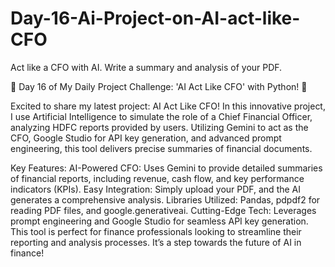 # Day-16-Ai-Project-on-AI-act-like-CFO
Act like a CFO with AI. Write a summary and analysis of your PDF.  

🚀 Day 16 of My Daily Project Challenge: 'AI Act Like CFO' with Python! 🚀

Excited to share my latest project: AI Act Like CFO! In this innovative project, I use Artificial Intelligence to simulate the role of a Chief Financial Officer, analyzing HDFC reports provided by users. Utilizing Gemini to act as the CFO, Google Studio for API key generation, and advanced prompt engineering, this tool delivers precise summaries of financial documents.

Key Features:
AI-Powered CFO: Uses Gemini to provide detailed summaries of financial reports, including revenue, cash flow, and key performance indicators (KPIs).
Easy Integration: Simply upload your PDF, and the AI generates a comprehensive analysis.
Libraries Utilized: Pandas, pdpdf2 for reading PDF files, and google.generativeai.
Cutting-Edge Tech: Leverages prompt engineering and Google Studio for seamless API key generation.
This tool is perfect for finance professionals looking to streamline their reporting and analysis processes. It’s a step towards the future of AI in finance!

